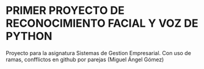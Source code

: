<h1>PRIMER PROYECTO DE RECONOCIMIENTO FACIAL Y VOZ DE PYTHON</h1>

Proyecto para la asignatura Sistemas de Gestion Empresarial. Con uso de ramas, confflictos en github por parejas (Miguel Ángel Gómez)
